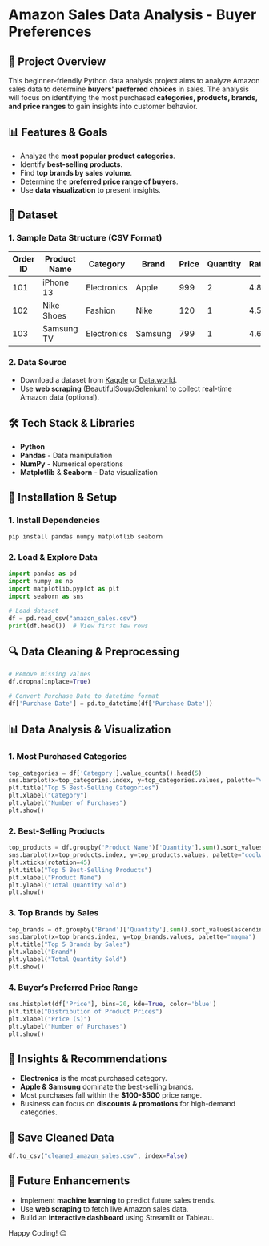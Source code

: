 # **Amazon Sales Data Analysis - Buyer Preferences**

## **📌 Project Overview**

This beginner-friendly Python data analysis project aims to analyze Amazon sales data to determine **buyers' preferred choices** in sales. The analysis will focus on identifying the most purchased **categories, products, brands, and price ranges** to gain insights into customer behavior.

## **📊 Features & Goals**

- Analyze the **most popular product categories**.
- Identify **best-selling products**.
- Find **top brands by sales volume**.
- Determine the **preferred price range of buyers**.
- Use **data visualization** to present insights.

## **📂 Dataset**

### **1. Sample Data Structure** (CSV Format)

| Order ID | Product Name | Category    | Brand   | Price | Quantity | Rating | Purchase Date |
| -------- | ------------ | ----------- | ------- | ----- | -------- | ------ | ------------- |
| 101      | iPhone 13    | Electronics | Apple   | 999   | 2        | 4.8    | 2024-01-12    |
| 102      | Nike Shoes   | Fashion     | Nike    | 120   | 1        | 4.5    | 2024-01-13    |
| 103      | Samsung TV   | Electronics | Samsung | 799   | 1        | 4.6    | 2024-01-15    |

### **2. Data Source**

- Download a dataset from [Kaggle](https://www.kaggle.com/) or [Data.world](https://data.world/).
- Use **web scraping** (BeautifulSoup/Selenium) to collect real-time Amazon data (optional).

## **🛠️ Tech Stack & Libraries**

- **Python**
- **Pandas** - Data manipulation
- **NumPy** - Numerical operations
- **Matplotlib** & **Seaborn** - Data visualization

## **🚀 Installation & Setup**

### **1. Install Dependencies**

```bash
pip install pandas numpy matplotlib seaborn
```

### **2. Load & Explore Data**

```python
import pandas as pd
import numpy as np
import matplotlib.pyplot as plt
import seaborn as sns

# Load dataset
df = pd.read_csv("amazon_sales.csv")
print(df.head())  # View first few rows
```

## **🔍 Data Cleaning & Preprocessing**

```python
# Remove missing values
df.dropna(inplace=True)

# Convert Purchase Date to datetime format
df['Purchase Date'] = pd.to_datetime(df['Purchase Date'])
```

## **📊 Data Analysis & Visualization**

### **1. Most Purchased Categories**

```python
top_categories = df['Category'].value_counts().head(5)
sns.barplot(x=top_categories.index, y=top_categories.values, palette="viridis")
plt.title("Top 5 Best-Selling Categories")
plt.xlabel("Category")
plt.ylabel("Number of Purchases")
plt.show()
```

### **2. Best-Selling Products**

```python
top_products = df.groupby('Product Name')['Quantity'].sum().sort_values(ascending=False).head(5)
sns.barplot(x=top_products.index, y=top_products.values, palette="coolwarm")
plt.xticks(rotation=45)
plt.title("Top 5 Best-Selling Products")
plt.xlabel("Product Name")
plt.ylabel("Total Quantity Sold")
plt.show()
```

### **3. Top Brands by Sales**

```python
top_brands = df.groupby('Brand')['Quantity'].sum().sort_values(ascending=False).head(5)
sns.barplot(x=top_brands.index, y=top_brands.values, palette="magma")
plt.title("Top 5 Brands by Sales")
plt.xlabel("Brand")
plt.ylabel("Total Quantity Sold")
plt.show()
```

### **4. Buyer’s Preferred Price Range**

```python
sns.histplot(df['Price'], bins=20, kde=True, color='blue')
plt.title("Distribution of Product Prices")
plt.xlabel("Price ($)")
plt.ylabel("Number of Purchases")
plt.show()
```

## **📢 Insights & Recommendations**

- **Electronics** is the most purchased category.
- **Apple & Samsung** dominate the best-selling brands.
- Most purchases fall within the **\$100-\$500** price range.
- Business can focus on **discounts & promotions** for high-demand categories.

## **💾 Save Cleaned Data**

```python
df.to_csv("cleaned_amazon_sales.csv", index=False)
```

## **📌 Future Enhancements**

- Implement **machine learning** to predict future sales trends.
- Use **web scraping** to fetch live Amazon sales data.
- Build an **interactive dashboard** using Streamlit or Tableau.

Happy Coding! 😊

